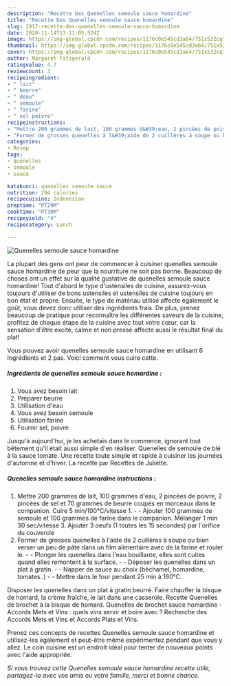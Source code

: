 ```yaml
---
description: "Recette Des Quenelles semoule sauce homardine"
title: "Recette Des Quenelles semoule sauce homardine"
slug: 2917-recette-des-quenelles-semoule-sauce-homardine
date: 2020-11-14T13:11:05.524Z
image: https://img-global.cpcdn.com/recipes/1176c0e545cd3a64/751x532cq70/quenelles-semoule-sauce-homardine-photo-principale-de-la-recette.jpg
thumbnail: https://img-global.cpcdn.com/recipes/1176c0e545cd3a64/751x532cq70/quenelles-semoule-sauce-homardine-photo-principale-de-la-recette.jpg
cover: https://img-global.cpcdn.com/recipes/1176c0e545cd3a64/751x532cq70/quenelles-semoule-sauce-homardine-photo-principale-de-la-recette.jpg
author: Margaret Fitzgerald
ratingvalue: 4.7
reviewcount: 3
recipeingredient:
- " lait"
- " beurre"
- " deau"
- " semoule"
- " farine"
- " sel poivre"
recipeinstructions:
- "Mettre 200 grammes de lait, 100 grammes d&#39;eau, 2 pincées de poivre, 2 pincées de sel et 70 grammes de beurre coupés en morceaux dans le companion. Cuire 5 min/100°C/vitesse 1.  Ajouter 100 grammes de semoule et 100 grammes de farine dans le companion. Mélanger 1 min 30 sec/vitesse 3. Ajouter 3 oeufs (1 toutes les 15 secondes) par l&#39;orifice du couvercle"
- "Former de grosses quenelles à l&#39;aide de 2 cuillères à soupe ou bien verser un peu de pâte dans un film alimentaire avec de la farine et rouler le.   Plonger les quenelles dans l&#39;eau bouillante, elles sont cuites quand elles remontent à la surface.  Déposer les quenelles dans un plat à gratin.  Napper de sauce au choix (béchamel, homardine, tomates..)   Mettre dans le four pendant 25 min à 160°C."
categories:
- Resep
tags:
- quenelles
- semoule
- sauce

katakunci: quenelles semoule sauce 
nutrition: 294 calories
recipecuisine: Indonesian
preptime: "PT29M"
cooktime: "PT30M"
recipeyield: "4"
recipecategory: Lunch

---
```



![Quenelles semoule sauce homardine](https://img-global.cpcdn.com/recipes/1176c0e545cd3a64/751x532cq70/quenelles-semoule-sauce-homardine-photo-principale-de-la-recette.jpg)

La plupart des gens ont peur de commencer à cuisiner quenelles semoule sauce homardine de peur que la nourriture ne soit pas bonne. Beaucoup de choses ont un effet sur la qualité gustative de quenelles semoule sauce homardine! Tout d'abord le type d'ustensiles de cuisine, assurez-vous toujours d'utiliser de bons ustensiles et ustensiles de cuisine toujours en bon état et propre. Ensuite, le type de matériau utilisé affecte également le goût, vous devez donc utiliser des ingrédients frais. De plus, prenez beaucoup de pratique pour reconnaître les différentes saveurs de la cuisine, profitez de chaque étape de la cuisine avec tout votre cœur, car la sensation d'être excité, calme et non pressé affecte aussi le résultat final du plat!

<!--inarticleads1-->

Vous pouvez avoir quenelles semoule sauce homardine en utilisant 6 Ingrédients et 2 pas. Voici comment vous cuire cette.

##### Ingrédients de quenelles semoule sauce homardine :

1. Vous avez besoin  lait
1. Préparer  beurre
1. Utilisation  d&#39;eau
1. Vous avez besoin  semoule
1. Utilisation  farine
1. Fournir  sel, poivre


Jusqu&#39;à aujourd&#39;hui, je les achetais dans le commerce, ignorant tout bêtement qu&#39;il était aussi simple d&#39;en réaliser. Quenelles de semoule de blé à la sauce tomate. Une recette toute simple et rapide à cuisiner les journées d&#39;automne et d&#39;hiver. La recette par Recettes de Juliette. 

<!--inarticleads2-->

##### Quenelles semoule sauce homardine instructions :

1. Mettre 200 grammes de lait, 100 grammes d&#39;eau, 2 pincées de poivre, 2 pincées de sel et 70 grammes de beurre coupés en morceaux dans le companion. Cuire 5 min/100°C/vitesse 1. -  - Ajouter 100 grammes de semoule et 100 grammes de farine dans le companion. Mélanger 1 min 30 sec/vitesse 3. Ajouter 3 oeufs (1 toutes les 15 secondes) par l&#39;orifice du couvercle
1. Former de grosses quenelles à l&#39;aide de 2 cuillères à soupe ou bien verser un peu de pâte dans un film alimentaire avec de la farine et rouler le.  -  - Plonger les quenelles dans l&#39;eau bouillante, elles sont cuites quand elles remontent à la surface. -  - Déposer les quenelles dans un plat à gratin. -  - Napper de sauce au choix (béchamel, homardine, tomates..)  -  - Mettre dans le four pendant 25 min à 160°C.


Disposer les quenelles dans un plat à gratin beurré. Faire chauffer la bisque de homard, la crème fraîche, le lait dans une casserole. Recette Quenelles de brochet à la bisque de homard. Quenelles de brochet sauce homardine - Accords Mets et Vins : quels vins servir et boire avec ? Recherche des Accords Mets et Vins et Accords Plats et Vins. 

<!--inarticleads1-->

<p>
Prenez ces concepts de recettes Quenelles semoule sauce homardine et utilisez-les également et peut-être même expérimentez pendant que vous y allez. Le coin cuisine est un endroit idéal pour tenter de nouveaux points avec l'aide appropriée.
</p>

<p>
<i>Si vous trouvez cette Quenelles semoule sauce homardine recette utile, partagez-la avec vos amis ou votre famille, merci et bonne chance.</i>
</p>

